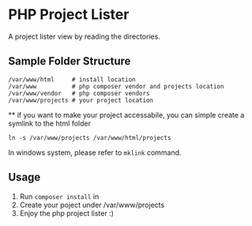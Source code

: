 # PHP Project Lister

A project lister view by reading the directories.

## Sample Folder Structure

```
/var/www/html     # install location
/var/www          # php composer vendor and projects location
/var/www/vendor   # php composer vendors
/var/www/projects # your project location
```
\*\* if you want to make your project accessabile,
you can simple create a symlink to the html folder

`ln -s /var/www/projects /var/www/html/projects`

In windows system, please refer to `mklink` command.

## Usage

1. Run `composer install` in
2. Create your poject under /var/www/projects
3. Enjoy the php project lister :)
